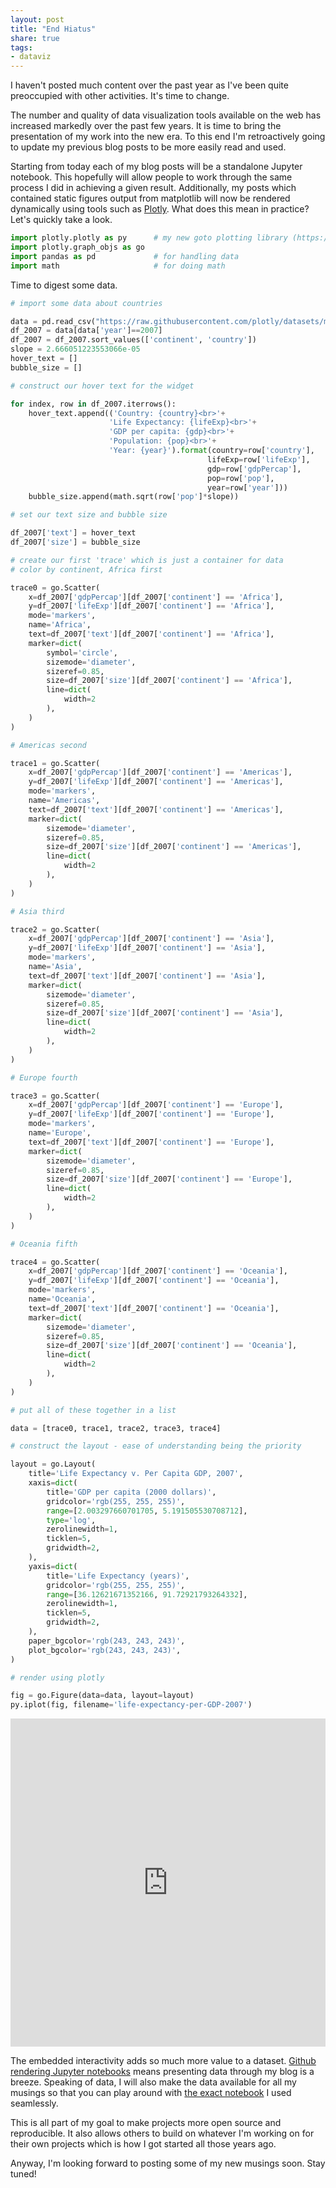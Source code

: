 ```yaml
---
layout: post
title: "End Hiatus"
share: true
tags:
- dataviz
---
```

I haven't posted much content over the past year as I've been quite preoccupied with other activities. It's time to change.

The number and quality of data visualization tools available on the web has increased markedly over the past few years. It is time to bring the presentation of my work into the new era. To this end I'm retroactively going to update my previous blog posts to be more easily read and used. 

Starting from today each of my blog posts will be a standalone Jupyter notebook. This hopefully will allow people to work through the same process I did in achieving a given result. Additionally, my posts which contained static figures output from matplotlib will now be rendered dynamically using tools such as [Plotly](https://plot.ly/python/). What does this mean in practice? Let's quickly take a look.


```python
import plotly.plotly as py      # my new goto plotting library (https://plot.ly/)
import plotly.graph_objs as go
import pandas as pd             # for handling data
import math                     # for doing math
```

Time to digest some data.


```python
# import some data about countries

data = pd.read_csv("https://raw.githubusercontent.com/plotly/datasets/master/gapminderDataFiveYear.csv")
df_2007 = data[data['year']==2007]
df_2007 = df_2007.sort_values(['continent', 'country'])
slope = 2.666051223553066e-05
hover_text = []
bubble_size = []

# construct our hover text for the widget

for index, row in df_2007.iterrows():
    hover_text.append(('Country: {country}<br>'+
                      'Life Expectancy: {lifeExp}<br>'+
                      'GDP per capita: {gdp}<br>'+
                      'Population: {pop}<br>'+
                      'Year: {year}').format(country=row['country'],
                                            lifeExp=row['lifeExp'],
                                            gdp=row['gdpPercap'],
                                            pop=row['pop'],
                                            year=row['year']))
    bubble_size.append(math.sqrt(row['pop']*slope))

# set our text size and bubble size

df_2007['text'] = hover_text
df_2007['size'] = bubble_size

# create our first 'trace' which is just a container for data
# color by continent, Africa first

trace0 = go.Scatter(
    x=df_2007['gdpPercap'][df_2007['continent'] == 'Africa'],
    y=df_2007['lifeExp'][df_2007['continent'] == 'Africa'],
    mode='markers',
    name='Africa',
    text=df_2007['text'][df_2007['continent'] == 'Africa'],
    marker=dict(
        symbol='circle',
        sizemode='diameter',
        sizeref=0.85,
        size=df_2007['size'][df_2007['continent'] == 'Africa'],
        line=dict(
            width=2
        ),
    )
)

# Americas second

trace1 = go.Scatter(
    x=df_2007['gdpPercap'][df_2007['continent'] == 'Americas'],
    y=df_2007['lifeExp'][df_2007['continent'] == 'Americas'],
    mode='markers',
    name='Americas',
    text=df_2007['text'][df_2007['continent'] == 'Americas'],
    marker=dict(
        sizemode='diameter',
        sizeref=0.85,
        size=df_2007['size'][df_2007['continent'] == 'Americas'],
        line=dict(
            width=2
        ),
    )
)

# Asia third

trace2 = go.Scatter(
    x=df_2007['gdpPercap'][df_2007['continent'] == 'Asia'],
    y=df_2007['lifeExp'][df_2007['continent'] == 'Asia'],
    mode='markers',
    name='Asia',
    text=df_2007['text'][df_2007['continent'] == 'Asia'],
    marker=dict(
        sizemode='diameter',
        sizeref=0.85,
        size=df_2007['size'][df_2007['continent'] == 'Asia'],
        line=dict(
            width=2
        ),
    )
)

# Europe fourth

trace3 = go.Scatter(
    x=df_2007['gdpPercap'][df_2007['continent'] == 'Europe'],
    y=df_2007['lifeExp'][df_2007['continent'] == 'Europe'],
    mode='markers',
    name='Europe',
    text=df_2007['text'][df_2007['continent'] == 'Europe'],
    marker=dict(
        sizemode='diameter',
        sizeref=0.85,
        size=df_2007['size'][df_2007['continent'] == 'Europe'],
        line=dict(
            width=2
        ),
    )
)

# Oceania fifth

trace4 = go.Scatter(
    x=df_2007['gdpPercap'][df_2007['continent'] == 'Oceania'],
    y=df_2007['lifeExp'][df_2007['continent'] == 'Oceania'],
    mode='markers',
    name='Oceania',
    text=df_2007['text'][df_2007['continent'] == 'Oceania'],
    marker=dict(
        sizemode='diameter',
        sizeref=0.85,
        size=df_2007['size'][df_2007['continent'] == 'Oceania'],
        line=dict(
            width=2
        ),
    )
)

# put all of these together in a list

data = [trace0, trace1, trace2, trace3, trace4]

# construct the layout - ease of understanding being the priority

layout = go.Layout(
    title='Life Expectancy v. Per Capita GDP, 2007',
    xaxis=dict(
        title='GDP per capita (2000 dollars)',
        gridcolor='rgb(255, 255, 255)',
        range=[2.003297660701705, 5.191505530708712],
        type='log',
        zerolinewidth=1,
        ticklen=5,
        gridwidth=2,
    ),
    yaxis=dict(
        title='Life Expectancy (years)',
        gridcolor='rgb(255, 255, 255)',
        range=[36.12621671352166, 91.72921793264332],
        zerolinewidth=1,
        ticklen=5,
        gridwidth=2,
    ),
    paper_bgcolor='rgb(243, 243, 243)',
    plot_bgcolor='rgb(243, 243, 243)',
)

# render using plotly

fig = go.Figure(data=data, layout=layout)
py.iplot(fig, filename='life-expectancy-per-GDP-2007')
```




<iframe id="igraph" scrolling="no" style="border:none;" seamless="seamless" src="https://plot.ly/~bgriffen/371.embed" height="525px" width="100%"></iframe>



The embedded interactivity adds so much more value to a dataset. [Github rendering Jupyter notebooks](https://help.github.com/articles/working-with-jupyter-notebook-files-on-github/) means presenting data through my blog is a breeze. Speaking of data, I will also make the data available for all my musings so that you can play around with [the exact notebook](https://github.com/bgriffen/projects) I used seamlessly.

This is all part of my goal to make projects more open source and reproducible. It also allows others to build on whatever I'm working on for their own projects which is how I got started all those years ago.

Anyway, I'm looking forward to posting some of my new musings soon. Stay tuned!

